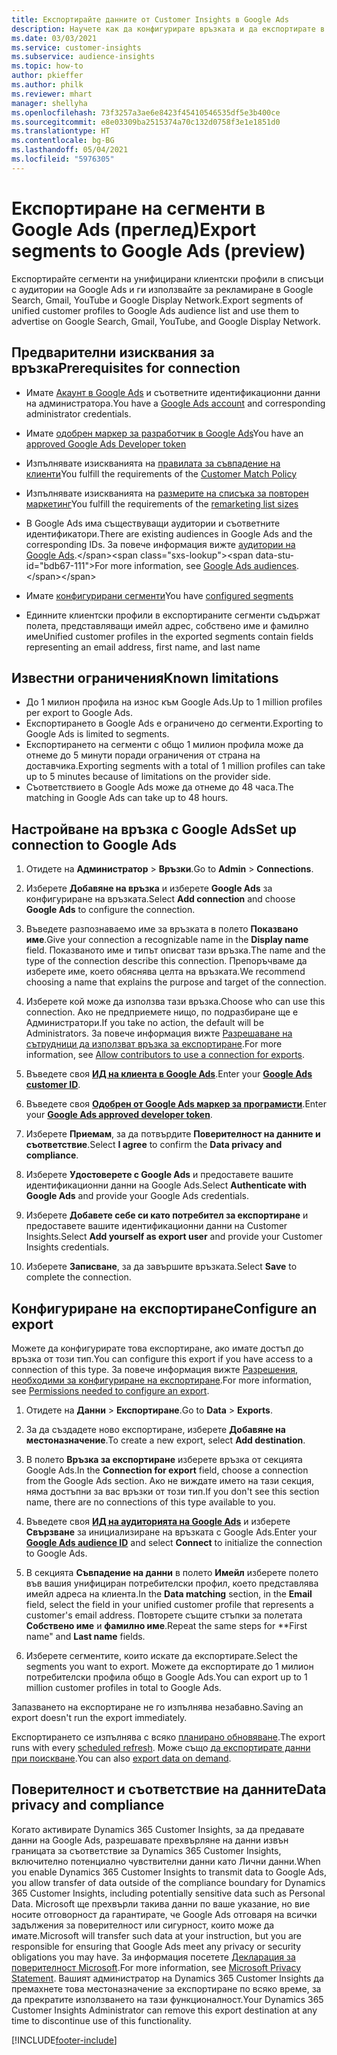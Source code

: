 ```yaml
---
title: Експортирайте данните от Customer Insights в Google Ads
description: Научете как да конфигурирате връзката и да експортирате в Google Ads.
ms.date: 03/03/2021
ms.service: customer-insights
ms.subservice: audience-insights
ms.topic: how-to
author: pkieffer
ms.author: philk
ms.reviewer: mhart
manager: shellyha
ms.openlocfilehash: 73f3257a3ae6e8423f45410546535df5e3b400ce
ms.sourcegitcommit: e8e03309ba2515374a70c132d0758f3e1e1851d0
ms.translationtype: HT
ms.contentlocale: bg-BG
ms.lasthandoff: 05/04/2021
ms.locfileid: "5976305"
---
```

# <a name="export-segments-to-google-ads-preview"></a><span data-ttu-id="bdb67-103">Експортиране на сегменти в Google Ads (преглед)</span><span class="sxs-lookup"><span data-stu-id="bdb67-103">Export segments to Google Ads (preview)</span></span>

<span data-ttu-id="bdb67-104">Експортирайте сегменти на унифицирани клиентски профили в списъци с аудитории на Google Ads и ги използвайте за рекламиране в Google Search, Gmail, YouTube и Google Display Network.</span><span class="sxs-lookup"><span data-stu-id="bdb67-104">Export segments of unified customer profiles to Google Ads audience list and use them to advertise on Google Search, Gmail, YouTube, and Google Display Network.</span></span> 

## <a name="prerequisites-for-connection"></a><span data-ttu-id="bdb67-105">Предварителни изисквания за връзка</span><span class="sxs-lookup"><span data-stu-id="bdb67-105">Prerequisites for connection</span></span>

-   <span data-ttu-id="bdb67-106">Имате [Акаунт в Google Ads](https://ads.google.com/) и съответните идентификационни данни на администратора.</span><span class="sxs-lookup"><span data-stu-id="bdb67-106">You have a [Google Ads account](https://ads.google.com/) and corresponding administrator credentials.</span></span>
-   <span data-ttu-id="bdb67-107">Имате [одобрен маркер за разработчик в Google Ads](https://developers.google.com/google-ads/api/docs/first-call/dev-token)</span><span class="sxs-lookup"><span data-stu-id="bdb67-107">You have an [approved Google Ads Developer token](https://developers.google.com/google-ads/api/docs/first-call/dev-token)</span></span> 
-   <span data-ttu-id="bdb67-108">Изпълнявате изискванията на [правилата за съвпадение на клиенти](https://support.google.com/adspolicy/answer/6299717)</span><span class="sxs-lookup"><span data-stu-id="bdb67-108">You fulfill the requirements of the [Customer Match Policy](https://support.google.com/adspolicy/answer/6299717)</span></span>
-   <span data-ttu-id="bdb67-109">Изпълнявате изискванията на [размерите на списъка за повторен маркетинг](https://support.google.com/google-ads/answer/7558048)</span><span class="sxs-lookup"><span data-stu-id="bdb67-109">You fulfill the requirements of the [remarketing list sizes](https://support.google.com/google-ads/answer/7558048)</span></span> 

-   <span data-ttu-id="bdb67-110">В Google Ads има съществуващи аудитории и съответните идентификатори.</span><span class="sxs-lookup"><span data-stu-id="bdb67-110">There are existing audiences in Google Ads and the corresponding IDs.</span></span> <span data-ttu-id="bdb67-111">За повече информация вижте [аудитории на Google Ads](https://support.google.com/google-ads/answer/7558048?hl=en#:~:text=Audience%20lists%20is%20a%20section,Display%20Network%20through%20remarketing%20campaigns.).</span><span class="sxs-lookup"><span data-stu-id="bdb67-111">For more information, see [Google Ads audiences](https://support.google.com/google-ads/answer/7558048?hl=en#:~:text=Audience%20lists%20is%20a%20section,Display%20Network%20through%20remarketing%20campaigns.).</span></span>
-   <span data-ttu-id="bdb67-112">Имате [конфигурирани сегменти](segments.md)</span><span class="sxs-lookup"><span data-stu-id="bdb67-112">You have [configured segments](segments.md)</span></span>
-   <span data-ttu-id="bdb67-113">Единните клиентски профили в експортираните сегменти съдържат полета, представляващи имейл адрес, собствено име и фамилно име</span><span class="sxs-lookup"><span data-stu-id="bdb67-113">Unified customer profiles in the exported segments contain fields representing an email address, first name, and last name</span></span>

## <a name="known-limitations"></a><span data-ttu-id="bdb67-114">Известни ограничения</span><span class="sxs-lookup"><span data-stu-id="bdb67-114">Known limitations</span></span>

- <span data-ttu-id="bdb67-115">До 1 милион профила на износ към Google Ads.</span><span class="sxs-lookup"><span data-stu-id="bdb67-115">Up to 1 million profiles per export to Google Ads.</span></span>
- <span data-ttu-id="bdb67-116">Експортирането в Google Ads е ограничено до сегменти.</span><span class="sxs-lookup"><span data-stu-id="bdb67-116">Exporting to Google Ads is limited to segments.</span></span>
- <span data-ttu-id="bdb67-117">Експортирането на сегменти с общо 1 милион профила може да отнеме до 5 минути поради ограничения от страна на доставчика.</span><span class="sxs-lookup"><span data-stu-id="bdb67-117">Exporting segments with a total of 1 million profiles can take up to 5 minutes because of limitations on the provider side.</span></span> 
- <span data-ttu-id="bdb67-118">Съответствието в Google Ads може да отнеме до 48 часа.</span><span class="sxs-lookup"><span data-stu-id="bdb67-118">The matching in Google Ads can take up to 48 hours.</span></span>

## <a name="set-up-connection-to-google-ads"></a><span data-ttu-id="bdb67-119">Настройване на връзка с Google Ads</span><span class="sxs-lookup"><span data-stu-id="bdb67-119">Set up connection to Google Ads</span></span>

1. <span data-ttu-id="bdb67-120">Отидете на **Администратор** > **Връзки**.</span><span class="sxs-lookup"><span data-stu-id="bdb67-120">Go to **Admin** > **Connections**.</span></span>

1. <span data-ttu-id="bdb67-121">Изберете **Добавяне на връзка** и изберете **Google Ads** за конфигуриране на връзката.</span><span class="sxs-lookup"><span data-stu-id="bdb67-121">Select **Add connection** and choose **Google Ads** to configure the connection.</span></span>

1. <span data-ttu-id="bdb67-122">Въведете разпознаваемо име за връзката в полето **Показвано име**.</span><span class="sxs-lookup"><span data-stu-id="bdb67-122">Give your connection a recognizable name in the **Display name** field.</span></span> <span data-ttu-id="bdb67-123">Показваното име и типът описват тази връзка.</span><span class="sxs-lookup"><span data-stu-id="bdb67-123">The name and the type of the connection describe this connection.</span></span> <span data-ttu-id="bdb67-124">Препоръчваме да изберете име, което обяснява целта на връзката.</span><span class="sxs-lookup"><span data-stu-id="bdb67-124">We recommend choosing a name that explains the purpose and target of the connection.</span></span>

1. <span data-ttu-id="bdb67-125">Изберете кой може да използва тази връзка.</span><span class="sxs-lookup"><span data-stu-id="bdb67-125">Choose who can use this connection.</span></span> <span data-ttu-id="bdb67-126">Ако не предприемете нищо, по подразбиране ще е Администратори.</span><span class="sxs-lookup"><span data-stu-id="bdb67-126">If you take no action, the default will be Administrators.</span></span> <span data-ttu-id="bdb67-127">За повече информация вижте [Разрешаване на сътрудници да използват връзка за експортиране](connections.md#allow-contributors-to-use-a-connection-for-exports).</span><span class="sxs-lookup"><span data-stu-id="bdb67-127">For more information, see [Allow contributors to use a connection for exports](connections.md#allow-contributors-to-use-a-connection-for-exports).</span></span>

1. <span data-ttu-id="bdb67-128">Въведете своя **[ИД на клиента в Google Ads](https://support.google.com/google-ads/answer/1704344)**.</span><span class="sxs-lookup"><span data-stu-id="bdb67-128">Enter your **[Google Ads customer ID](https://support.google.com/google-ads/answer/1704344)**.</span></span>

1. <span data-ttu-id="bdb67-129">Въведете своя **[Одобрен от Google Ads маркер за програмисти](https://developers.google.com/google-ads/api/docs/first-call/dev-token)**.</span><span class="sxs-lookup"><span data-stu-id="bdb67-129">Enter your **[Google Ads approved developer token](https://developers.google.com/google-ads/api/docs/first-call/dev-token)**.</span></span>

1. <span data-ttu-id="bdb67-130">Изберете **Приемам**, за да потвърдите **Поверителност на данните и съответствие**.</span><span class="sxs-lookup"><span data-stu-id="bdb67-130">Select **I agree** to confirm the **Data privacy and compliance**.</span></span>

1. <span data-ttu-id="bdb67-131">Изберете **Удостоверете с Google Ads** и предоставете вашите идентификационни данни на Google Ads.</span><span class="sxs-lookup"><span data-stu-id="bdb67-131">Select **Authenticate with Google Ads** and provide your Google Ads credentials.</span></span>

1. <span data-ttu-id="bdb67-132">Изберете **Добавете себе си като потребител за експортиране** и предоставете вашите идентификационни данни на Customer Insights.</span><span class="sxs-lookup"><span data-stu-id="bdb67-132">Select **Add yourself as export user** and provide your Customer Insights credentials.</span></span>

1. <span data-ttu-id="bdb67-133">Изберете **Записване**, за да завършите връзката.</span><span class="sxs-lookup"><span data-stu-id="bdb67-133">Select **Save** to complete the connection.</span></span> 

## <a name="configure-an-export"></a><span data-ttu-id="bdb67-134">Конфигуриране на експортиране</span><span class="sxs-lookup"><span data-stu-id="bdb67-134">Configure an export</span></span>

<span data-ttu-id="bdb67-135">Можете да конфигурирате това експортиране, ако имате достъп до връзка от този тип.</span><span class="sxs-lookup"><span data-stu-id="bdb67-135">You can configure this export if you have access to a connection of this type.</span></span> <span data-ttu-id="bdb67-136">За повече информация вижте [Разрешения, необходими за конфигуриране на експортиране](export-destinations.md#set-up-a-new-export).</span><span class="sxs-lookup"><span data-stu-id="bdb67-136">For more information, see [Permissions needed to configure an export](export-destinations.md#set-up-a-new-export).</span></span>

1. <span data-ttu-id="bdb67-137">Отидете на **Данни** > **Експортиране**.</span><span class="sxs-lookup"><span data-stu-id="bdb67-137">Go to **Data** > **Exports**.</span></span>

1. <span data-ttu-id="bdb67-138">За да създадете ново експортиране, изберете **Добавяне на местоназначение**.</span><span class="sxs-lookup"><span data-stu-id="bdb67-138">To create a new export, select **Add destination**.</span></span>

1. <span data-ttu-id="bdb67-139">В полето **Връзка за експортиране** изберете връзка от секцията Google Ads.</span><span class="sxs-lookup"><span data-stu-id="bdb67-139">In the **Connection for export** field, choose a connection from the Google Ads section.</span></span> <span data-ttu-id="bdb67-140">Ако не виждате името на тази секция, няма достъпни за вас връзки от този тип.</span><span class="sxs-lookup"><span data-stu-id="bdb67-140">If you don't see this section name, there are no connections of this type available to you.</span></span>

1. <span data-ttu-id="bdb67-141">Въведете своя **[ИД на аудиторията на Google Ads](https://support.google.com/google-ads/answer/7558048?hl=en#:~:text=Audience%20lists%20is%20a%20section,Display%20Network%20through%20remarketing%20campaigns.)** и изберете **Свързване** за инициализиране на връзката с Google Ads.</span><span class="sxs-lookup"><span data-stu-id="bdb67-141">Enter your **[Google Ads audience ID](https://support.google.com/google-ads/answer/7558048?hl=en#:~:text=Audience%20lists%20is%20a%20section,Display%20Network%20through%20remarketing%20campaigns.)** and select **Connect** to initialize the connection to Google Ads.</span></span>

1. <span data-ttu-id="bdb67-142">В секцията **Съвпадение на данни** в полето **Имейл** изберете полето във вашия унифициран потребителски профил, което представлява имейл адреса на клиента.</span><span class="sxs-lookup"><span data-stu-id="bdb67-142">In the **Data matching** section, in the **Email** field, select the field in your unified customer profile that represents a customer's email address.</span></span> <span data-ttu-id="bdb67-143">Повторете същите стъпки за полетата **Собствено име** и **фамилно име**.</span><span class="sxs-lookup"><span data-stu-id="bdb67-143">Repeat the same steps for \*\*First name" and **Last name** fields.</span></span>

1. <span data-ttu-id="bdb67-144">Изберете сегментите, които искате да експортирате.</span><span class="sxs-lookup"><span data-stu-id="bdb67-144">Select the segments you want to export.</span></span> <span data-ttu-id="bdb67-145">Можете да експортирате до 1 милион потребителски профила общо в Google Ads.</span><span class="sxs-lookup"><span data-stu-id="bdb67-145">You can export up to 1 million customer profiles in total to Google Ads.</span></span>

<span data-ttu-id="bdb67-146">Запазването на експортиране не го изпълнява незабавно.</span><span class="sxs-lookup"><span data-stu-id="bdb67-146">Saving an export doesn't run the export immediately.</span></span>

<span data-ttu-id="bdb67-147">Експортирането се изпълнява с всяко [планирано обновяване](system.md#schedule-tab).</span><span class="sxs-lookup"><span data-stu-id="bdb67-147">The export runs with every [scheduled refresh](system.md#schedule-tab).</span></span> <span data-ttu-id="bdb67-148">Може също [да експортирате данни при поискване](export-destinations.md#run-exports-on-demand).</span><span class="sxs-lookup"><span data-stu-id="bdb67-148">You can also [export data on demand](export-destinations.md#run-exports-on-demand).</span></span> 

## <a name="data-privacy-and-compliance"></a><span data-ttu-id="bdb67-149">Поверителност и съответствие на данните</span><span class="sxs-lookup"><span data-stu-id="bdb67-149">Data privacy and compliance</span></span>

<span data-ttu-id="bdb67-150">Когато активирате Dynamics 365 Customer Insights, за да предавате данни на Google Ads, разрешавате прехвърляне на данни извън границата за съответствие за Dynamics 365 Customer Insights, включително потенциално чувствителни данни като Лични данни.</span><span class="sxs-lookup"><span data-stu-id="bdb67-150">When you enable Dynamics 365 Customer Insights to transmit data to Google Ads, you allow transfer of data outside of the compliance boundary for Dynamics 365 Customer Insights, including potentially sensitive data such as Personal Data.</span></span> <span data-ttu-id="bdb67-151">Microsoft ще прехвърли такива данни по ваше указание, но вие носите отговорност да гарантирате, че Google Ads отговаря на всички задължения за поверителност или сигурност, които може да имате.</span><span class="sxs-lookup"><span data-stu-id="bdb67-151">Microsoft will transfer such data at your instruction, but you are responsible for ensuring that Google Ads meet any privacy or security obligations you may have.</span></span> <span data-ttu-id="bdb67-152">За информация посетете [Декларация за поверителност Microsoft](https://go.microsoft.com/fwlink/?linkid=396732).</span><span class="sxs-lookup"><span data-stu-id="bdb67-152">For more information, see [Microsoft Privacy Statement](https://go.microsoft.com/fwlink/?linkid=396732).</span></span>
<span data-ttu-id="bdb67-153">Вашият администратор на Dynamics 365 Customer Insights да премахнете това местоназначение за експортиране по всяко време, за да прекратите използването на тази функционалност.</span><span class="sxs-lookup"><span data-stu-id="bdb67-153">Your Dynamics 365 Customer Insights Administrator can remove this export destination at any time to discontinue use of this functionality.</span></span>


[!INCLUDE[footer-include](../includes/footer-banner.md)]
